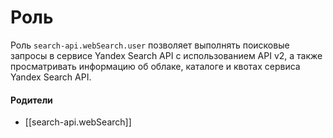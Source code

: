 # Роль

Роль `search-api.webSearch.user` позволяет выполнять поисковые запросы в сервисе Yandex Search API с использованием API v2, а также просматривать информацию об облаке, каталоге и квотах сервиса Yandex Search API.


#### Родители

- [[search-api.webSearch]]
